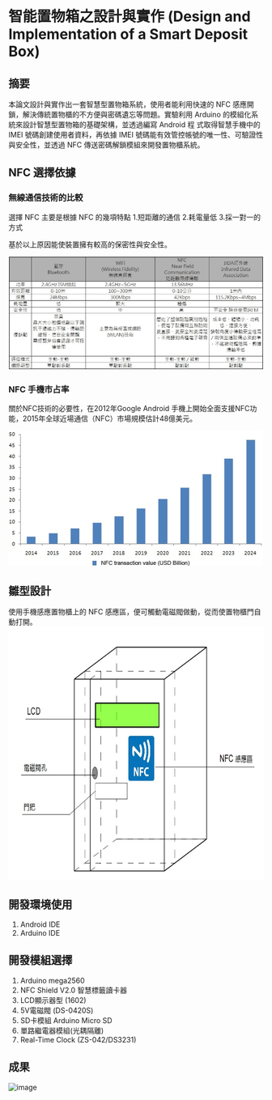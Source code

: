 # 智能置物箱之設計與實作 (Design and Implementation of a Smart Deposit Box)
## 摘要
本論文設計與實作出一套智慧型置物箱系統，使用者能利用快速的 NFC 感應開鎖，解決傳統置物櫃的不方便與密碼遺忘等問題。實驗利用 Arduino 的模組化系統來設計智慧型置物箱的基礎架構，並透過編寫 Android 程
式取得智慧手機中的 IMEI 號碼創建使用者資料，再依據 IMEI 號碼能有效管控帳號的唯一性、可驗證性與安全性，並透過 NFC 傳送密碼解鎖模組來開發置物櫃系統。

## NFC 選擇依據 
### 無線通信技術的比較
選擇 NFC 主要是根據 NFC 的幾項特點 
1.短距離的通信 
2.耗電量低 
3.採一對一的方式 

基於以上原因能使裝置擁有較高的保密性與安全性。

<img src="https://github.com/AlexChang19/Design-and-Implementation-of-a-Smart-Deposit-Box/blob/c3cea1fa7bba339f60490200120c992cf777abc5/image/%E7%84%A1%E7%B7%9A%E9%80%9A%E8%A8%8A%E6%AF%94%E8%BC%83.jpg"><br/>

### NFC 手機市占率
關於NFC技術的必要性，在2012年Google Android 手機上開始全面支援NFC功能，2015年全球近場通信（NFC）市場規模估計48億美元。

<img src="https://github.com/AlexChang19/Design-and-Implementation-of-a-Smart-Deposit-Box/blob/9c38e8d117ff82add65a598993e4247e4a6e28f7/image/%E5%B8%82%E5%A0%B4%E8%AA%BF%E6%9F%A5.jpg"><br/>

## 雛型設計
使用手機感應置物櫃上的 NFC 感應區，便可觸動電磁閥做動，從而使置物櫃門自動打開。
<img src="https://github.com/AlexChang19/Design-and-Implementation-of-a-Smart-Deposit-Box/blob/b88169596e74f28d90fae41b5d6b03dff08f93bb/image/Design%20drawing.jpg" width="750" height="500" alt="Design drawing"/><br/>

## 開發環境使用
1. Android IDE
2. Arduino IDE

## 開發模組選擇
1.	Arduino mega2560 
2.	NFC Shield V2.0 智慧標籤讀卡器 
3.	LCD顯示器型 (1602)
4.	5V電磁閥 (DS-0420S)
5.	SD卡模組 Arduino Micro SD
6.	單路繼電器模組(光耦隔離)
7.	Real-Time Clock (ZS-042/DS3231)

## 成果

![image](https://user-images.githubusercontent.com/85589138/146061488-c611837f-1b62-4790-99a6-9ce0e2c2273a.png)
